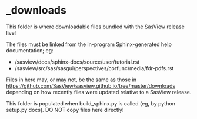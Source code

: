 # _downloads
This folder is where downloadable files bundled with the SasView release live!

The files must be linked from the in-program Sphinx-generated help documentation; eg:

 - /sasview/docs/sphinx-docs/source/user/tutorial.rst
 - /sasview/src/sas/sasgui/perspectives/corfunc/media/fdr-pdfs.rst

Files in here may, or may not, be the same as those in 
https://github.com/SasView/sasview.github.io/tree/master/downloads depending 
on how recently files were updated relative to a SasView release.

This folder is populated when build_sphinx.py is called (eg, by python setup.py docs).
DO NOT copy files here directly!
